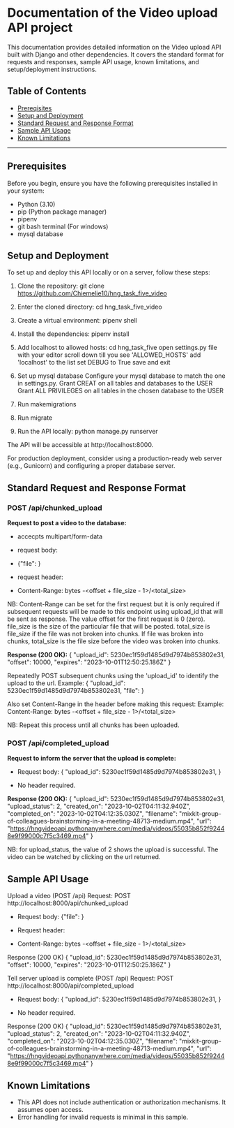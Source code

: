 # Documentation of the Video upload API project

This documentation provides detailed information on the Video upload API built with Django and other dependencies. It covers the standard format for requests and responses, sample API usage, known limitations, and setup/deployment instructions.

## Table of Contents
- [Prereqisites](#prerequisites)
- [Setup and Deployment](#setup-and-deployment)
- [Standard Request and Response Format](#standard-request-and-response-format)
- [Sample API Usage](#sample-api-usage)
- [Known Limitations](#known-limitations)

---

## Prerequisites
Before you begin, ensure you have the following prerequisites installed in your system:
- Python (3.10)
- pip (Python package manager)
- pipenv
- git bash terminal (For windows)
- mysql database

## Setup and Deployment
To set up and deploy this API locally or on a server, follow these steps:

1. Clone the repository:
git clone https://github.com/Chiemelie10/hng_task_five_video

2. Enter the cloned directory:
cd hng_task_five_video

3. Create a virtual environment:
pipenv shell

4. Install the dependencies:
pipenv install

5. Add localhost to allowed hosts:
cd hng_task_five
open settings.py file with your editor
scroll down till you see 'ALLOWED_HOSTS'
add 'localhost' to the list
set DEBUG to True
save and exit

6. Set up mysql database
Configure your mysql database to match the one in settings.py.
Grant CREAT on all tables and databases to the USER
Grant ALL PRIVILEGES on all tables in the chosen database to the USER 

7. Run makemigrations

8. Run migrate

9. Run the API locally:
python manage.py runserver

The API will be accessible at http://localhost:8000.

For production deployment, consider using a production-ready web server (e.g., Gunicorn) and configuring a proper database server.

## Standard Request and Response Format

### POST /api/chunked_upload
**Request to post a video to the database:**
- accecpts multipart/form-data

- request body:
- {"file": <file>}

- request header:
- Content-Range: bytes <offset>-<offset + file_size - 1>/<total_size>

NB: Content-Range can be set for the first request but it is only required if subsequent requests will be made to this endpoint using upload_id that will be sent as response. The value offset for the first request is 0 (zero). file_size is the size of the particular file that will be posted. total_size is file_size if the file was not broken into chunks. If file was broken into chunks, total_size is the file size before the video was broken into chunks. 

**Response (200 OK):**
{
    "upload_id": 5230ec1f59d1485d9d7974b853802e31,
    "offset": 10000,
    "expires": "2023-10-01T12:50:25.186Z"
}

Repeatedly POST subsequent chunks using the 'upload_id' to identify the upload to the url.
Example:
{
    "upload_id": 5230ec1f59d1485d9d7974b853802e31,
    "file": <file>
}

Also set Content-Range in the header before making this request:
Example:
Content-Range: bytes <offset>-<offset + file_size - 1>/<total_size>

NB: Repeat this process until all chunks has been uploaded.

### POST /api/completed_upload
**Request to inform the server that the upload is complete:**

- Request body:
{
    "upload_id": 5230ec1f59d1485d9d7974b853802e31,
}

- No header required.

**Response (200 OK):**
{
    "upload_id": 5230ec1f59d1485d9d7974b853802e31,
    "upload_status": 2,
    "created_on": "2023-10-02T04:11:32.940Z",
    "completed_on": "2023-10-02T04:12:35.030Z",
    "filename": "mixkit-group-of-colleagues-brainstorming-in-a-meeting-48713-medium.mp4",
    "url": "https://hngvideoapi.pythonanywhere.com/media/videos/55035b852f92448e9f99000c7f5c3469.mp4"
}

NB: for upload_status, the value of 2 shows the upload is successful. The video can be watched by clicking on the url returned.

## Sample API Usage

Upload a video (POST /api)
Request:
POST http://localhost:8000/api/chunked_upload

- Request body:
{"file": <file>}

- Request header:
- Content-Range: bytes <offset>-<offset + file_size - 1>/<total_size>

Response (200 OK)
{
    "upload_id": 5230ec1f59d1485d9d7974b853802e31,
    "offset": 10000,
    "expires": "2023-10-01T12:50:25.186Z"
}

Tell server upload is complete (POST /api)
Request:
POST http://localhost:8000/api/completed_upload

- Request body:
{
    "upload_id": 5230ec1f59d1485d9d7974b853802e31,
}

- No header required.

Response (200 OK)
{
    "upload_id": 5230ec1f59d1485d9d7974b853802e31,
    "upload_status": 2,
    "created_on": "2023-10-02T04:11:32.940Z",
    "completed_on": "2023-10-02T04:12:35.030Z",
    "filename": "mixkit-group-of-colleagues-brainstorming-in-a-meeting-48713-medium.mp4",
    "url": "https://hngvideoapi.pythonanywhere.com/media/videos/55035b852f92448e9f99000c7f5c3469.mp4"
}

## Known Limitations
- This API does not include authentication or authorization mechanisms. It assumes open access.
- Error handling for invalid requests is minimal in this sample.
